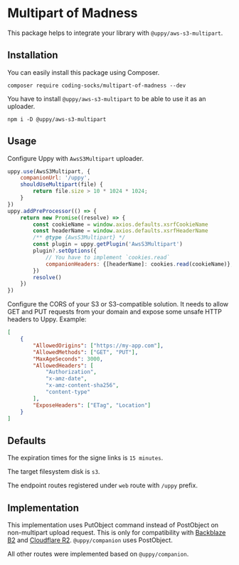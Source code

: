 # Multipart of Madness

This package helps to integrate your library with `@uppy/aws-s3-multipart`.

## Installation

You can easily install this package using Composer.

```
composer require coding-socks/multipart-of-madness --dev
```

You have to install `@uppy/aws-s3-multipart` to be able to use it as an uploader. 

```
npm i -D @uppy/aws-s3-multipart
```

## Usage

Configure Uppy with `AwsS3Multipart` uploader.

```javascript
uppy.use(AwsS3Multipart, {
    companionUrl: '/uppy',
    shouldUseMultipart(file) {
        return file.size > 10 * 1024 * 1024;
    }
})
uppy.addPreProcessor(() => {
    return new Promise((resolve) => {
        const cookieName = window.axios.defaults.xsrfCookieName
        const headerName = window.axios.defaults.xsrfHeaderName
        /** @type {AwsS3Multipart} */
        const plugin = uppy.getPlugin('AwsS3Multipart')
        plugin?.setOptions({
            // You have to implement `cookies.read`
            companionHeaders: {[headerName]: cookies.read(cookieName)},
        })
        resolve()
    })
})
```

Configure the CORS of your S3 or S3-compatible solution. It needs to allow GET and PUT requests from your domain and expose some unsafe HTTP headers to Uppy. Example:

```json
[
	{
		"AllowedOrigins": ["https://my-app.com"],
		"AllowedMethods": ["GET", "PUT"],
		"MaxAgeSeconds": 3000,
		"AllowedHeaders": [
			"Authorization",
			"x-amz-date",
			"x-amz-content-sha256",
			"content-type"
		],
		"ExposeHeaders": ["ETag", "Location"]
	}
]
```

## Defaults

The expiration times for the signe links is `15 minutes`.

The target filesystem disk is `s3`.

The endpoint routes registered under `web` route with `/uppy` prefix.

## Implementation

This implementation uses PutObject command instead of PostObject on
non-multipart upload request. This is only for compatibility with
[Backblaze B2] and [Cloudflare R2]. `@uppy/companion` uses PostObject.

All other routes were implemented based on `@uppy/companion`.

[Backblaze B2]: https://www.backblaze.com/cloud-storage
[Cloudflare R2]: https://www.cloudflare.com/developer-platform/r2/
